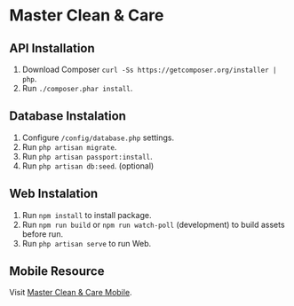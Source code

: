 # Master Clean & Care

## API Installation

1. Download Composer `curl -Ss https://getcomposer.org/installer | php`.
2. Run `./composer.phar install`.

## Database Instalation

1. Configure `/config/database.php` settings.
2. Run `php artisan migrate`.
3. Run `php artisan passport:install`.
4. Run `php artisan db:seed`. (optional)

## Web Instalation

1. Run `npm install` to install package.
2. Run `npm run build` or `npm run watch-poll` (development) to build assets before run.
3. Run `php artisan serve` to run Web.

## Mobile Resource

Visit [Master Clean & Care Mobile](https://github.com/JClarens/MasterClean-Care).
